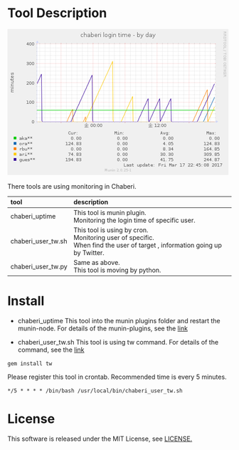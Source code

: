Tool Description
====

![chaberi_uptime](./img/uptime.png "chaberi_uptime")

There tools are using monitoring in Chaberi.

| tool | description |
|:-----------|:-----------|
| chaberi_uptime|This tool is munin plugin.<br>Monitoring the login time of specific user.|
| chaberi_user_tw.sh|This tool is using by cron.<br>Monitoring user of specific.<br>When find the user of target , information going up by Twitter.|
| chaberi_user_tw.py|Same as above.<br>This tool is moving by python.|

Install
=====
+ chaberi_uptime
This tool into the munin plugins folder and restart the munin-node.
For details of the munin-plugins, see the [link](http://munin-monitoring.org/wiki/plugins)

+ chaberi_user_tw.sh
This tool is using tw command.
For details of the command, see the [link](http://shokai.github.io/tw/)

```
gem install tw
```

Please register this tool in crontab.
Recommended time is every 5 minutes.
```
*/5 * * * * /bin/bash /usr/local/bin/chaberi_user_tw.sh
```

License
=====
This software is released under the MIT License, see [LICENSE.](./LICENSE)